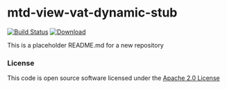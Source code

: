 # mtd-view-vat-dynamic-stub

[![Build Status](https://travis-ci.org/hmrc/mtd-view-vat-dynamic-stub.svg)](https://travis-ci.org/hmrc/mtd-view-vat-dynamic-stub) [ ![Download](https://api.bintray.com/packages/hmrc/releases/mtd-view-vat-dynamic-stub/images/download.svg) ](https://bintray.com/hmrc/releases/mtd-view-vat-dynamic-stub/_latestVersion)

This is a placeholder README.md for a new repository

### License

This code is open source software licensed under the [Apache 2.0 License]("http://www.apache.org/licenses/LICENSE-2.0.html")
